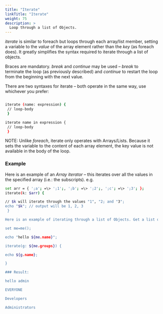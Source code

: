 ```yaml
---
title: "Iterate"
linkTitle: "Iterate"
weight: 75
description: >
  Loop through a list of Objects. 
---
```



_iterate_ is similar to foreach but loops through each array/list member, setting a variable to the _value_ of the array element rather than the _key_ (as foreach does). It greatly simplifies the syntax required to iterate through a list of objects.

Braces are mandatory. _break_ and _continue_ may be used – _break_ to terminate the loop (as previously described) and _continue_ to restart the loop from the beginning with the next value.

There are two syntaxes for iterate – both operate in the same way, use whichever you prefer:

```bash

iterate (name: expression) {
 // loop-body
 }

iterate name in expression {
 // loop-body
 }
```

NOTE: Unlike _foreach_, iterate only operates with Arrays/Lists. Because it sets the variable to the content of each array element, the key value is not available in the body of the loop.

### Example

Here is an example of an _Array iterator_ – this iterates over all the values in the specified array (i.e.: the subscripts). e.g.

```bash
set arr = { ';a'; =\> ';1';, ';b'; =\> ';2';, ';c'; =\> ';3'; };
iterate(k: $arr) {

// $k will iterate through the values "1", "2; and "3";
echo "$k"; // output will be 1, 2, 3
 }

Here is an example of iterating through a list of Objects. Get a list of UserGroups to which the invoking user belongs:

set me=me();

echo "hello ${me.name}";

iterate(g: ${me.groups}) {

echo ${g.name};

}

### Result:

hello admin

EVERYONE

Developers

Administrators
```
